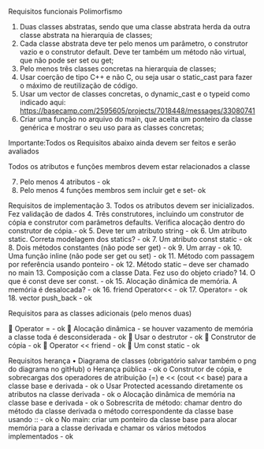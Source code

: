 ﻿
Requisitos funcionais
Polimorfismo

1.	Duas classes abstratas, sendo que uma classe abstrata herda da outra classe abstrata na hierarquia de classes;
2.	Cada classe abstrata deve ter pelo menos um parâmetro, o construtor vazio e o construtor default. Deve ter também um método não virtual, que não pode ser set ou get;
3.	Pelo menos três classes concretas na hierarquia de classes;
4.	Usar coerção de tipo C++ e não C, ou seja usar o static_cast para fazer o máximo de reutilização de código. 
5.	Usar um vector de classes concretas, o dynamic_cast e o typeid como indicado aqui: https://basecamp.com/2595605/projects/7018448/messages/33080741
6.	Criar uma função no arquivo do main, que aceita um ponteiro da classe genérica e mostrar o seu uso para as classes concretas;


Importante:Todos os Requisitos abaixo ainda devem ser feitos e serão avaliados



Todos os atributos e funções membros devem estar relacionados a classe
  
7.	Pelo menos 4 atributos - ok
8.	Pelo menos 4 funções membros sem incluir get e set- ok

Requisitos de implementação
3.	Todos os atributos devem ser inicializados. Fez validação de dados
4.	Três construtores, incluindo um construtor de cópia e construtor com parâmetros defaults. Verifica alocação dentro do construtor de cópia.- ok
5.	Deve ter um atributo string - ok
6.	Um atributo static. Correta modelagem dos statics? - ok
7.	Um atributo const static - ok
8.	Dois métodos constantes (não pode ser get) - ok
9.	Um array - ok
10.	Uma função inline (não pode ser get ou set) - ok
11.	Método com passagem por referência usando ponteiro - ok
12.	Método static – deve ser chamado no main 
13.	Composição com a classe Data. Fez uso do objeto criado? 
14.	O que é const deve ser const. - ok
15.	Alocação dinâmica de memória. A memória é desalocada? - ok
16.	friend Operator<< - ok
17.	Operator= - ok
18.	vector push_back - ok

Requisitos para as classes adicionais (pelo menos duas)

	Operator = - ok
	Alocação dinâmica - se houver vazamento de memória a classe toda é desconsiderada - ok
	Usar o destrutor - ok
	Construtor de cópia - ok
	Operator << friend - ok
	Um const static - ok







Requisitos herança
•	Diagrama de classes (obrigatório salvar também o png do diagrama no gitHub)
o	Herança pública - ok
o	Construtor de cópia, e sobrecargas dos operadores de atribuição (=) e << (cout << base) para a classe base e derivada - ok
o	Usar Protected acessando diretamente os atributos na classe derivada - ok
o	Alocação dinâmica de memória na classe base e derivada - ok
o	Sobrescrita de método: chamar dentro do método da classe derivada o método correspondente da classe base usando :: - ok
o	No main: criar um ponteiro da classe base para alocar memória para a classe derivada e chamar os vários métodos implementados - ok


